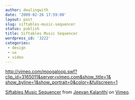 ```yaml
---
author: dealingwith
date: '2009-02-26 17:59:00'
layout: post
slug: siftables-music-sequencer
status: publish
title: Siftables Music Sequencer
wordpress_id: '3222'
categories:
 - design
 - ux
 - video
---
```


[http://vimeo.com/moogaloop.swf?clip_id=3165011&server=vimeo.com&show_title=1&
show_byline=1&show_portrait=0&color=&fullscreen=1][1]

[Siftables Music Sequencer][2] from [Jeevan Kalanithi][3] on [Vimeo][4].

   [1]: http://vimeo.com/moogaloop.swf?clip_id=3165011&server=vimeo.com&show_title=1&show_byline=1&show_portrait=0&color=&fullscreen=1

   [2]: http://vimeo.com/3165011

   [3]: http://vimeo.com/notjeevan

   [4]: http://vimeo.com

   

